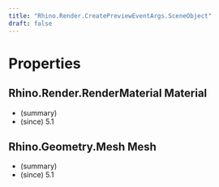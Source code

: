 ```yaml
---
title: "Rhino.Render.CreatePreviewEventArgs.SceneObject"
draft: false
---
```


# Properties
## Rhino.Render.RenderMaterial Material
- (summary) 
- (since) 5.1
## Rhino.Geometry.Mesh Mesh
- (summary) 
- (since) 5.1

